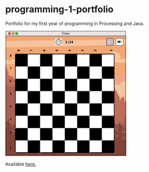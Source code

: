 # programming-1-portfolio

Portfolio for my first year of programming in Processing and Java.

![Image](https://github.com/9661328/Chess/blob/main/assets/startScreenMockup.png?raw=true)

Available [here.](https://9661328.github.io/programming-1-portfolio/)
